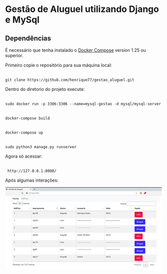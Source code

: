 # Gestão de Aluguel utilizando Django e MySql

## Dependências

É necessário que tenha instalado o [Docker Compose](https://docs.docker.com/compose/) version 1.25 ou superior.

Primeiro copie o repositório para sua máquina local:

```

git clone https://github.com/henrique77/gestao_aluguel.git
```

Dentro do diretorio do projeto execute:

```

sudo docker run -p 3306:3306 --name=mysql-gestao -d mysql/mysql-server
```

```

docker-compose build
```

```

docker-compose up
```

```

sudo python3 manage.py runserver
```

Agora só acessar:
```

 http://127.0.0.1:8000/
```

Após algumas interações:

<div align="center">
	<img src="./github/gestao_home.png" alt="Gestao" height="auto">
</div>
